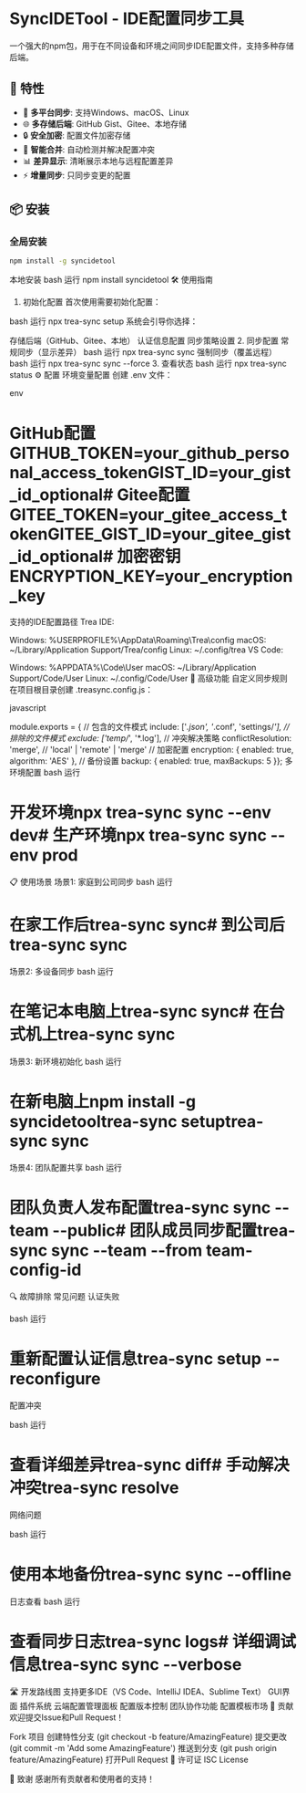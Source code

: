# SyncIDETool - IDE配置同步工具

一个强大的npm包，用于在不同设备和环境之间同步IDE配置文件，支持多种存储后端。

## 🚀 特性

- 🔄 **多平台同步**: 支持Windows、macOS、Linux
- 🌐 **多存储后端**: GitHub Gist、Gitee、本地存储
- 🔒 **安全加密**: 配置文件加密存储
- 🎯 **智能合并**: 自动检测并解决配置冲突
- 📊 **差异显示**: 清晰展示本地与远程配置差异
- ⚡ **增量同步**: 只同步变更的配置

## 📦 安装

### 全局安装
```bash
npm install -g syncidetool
```

本地安装
bash
运行
npm install syncidetool
🛠️ 使用指南
1. 初始化配置
首次使用需要初始化配置：

bash
运行
npx trea-sync setup
系统会引导你选择：

存储后端（GitHub、Gitee、本地）
认证信息配置
同步策略设置
2. 同步配置
常规同步（显示差异）
bash
运行
npx trea-sync sync
强制同步（覆盖远程）
bash
运行
npx trea-sync sync --force
3. 查看状态
bash
运行
npx trea-sync status
⚙️ 配置
环境变量配置
创建 .env 文件：

env

# GitHub配置GITHUB_TOKEN=your_github_personal_access_tokenGIST_ID=your_gist_id_optional# Gitee配置GITEE_TOKEN=your_gitee_access_tokenGITEE_GIST_ID=your_gitee_gist_id_optional# 加密密钥ENCRYPTION_KEY=your_encryption_key
支持的IDE配置路径
Trea IDE:

Windows: %USERPROFILE%\AppData\Roaming\Trea\config
macOS: ~/Library/Application Support/Trea/config
Linux: ~/.config/trea
VS Code:

Windows: %APPDATA%\Code\User
macOS: ~/Library/Application Support/Code/User
Linux: ~/.config/Code/User
🔧 高级功能
自定义同步规则
在项目根目录创建 .treasync.config.js：

javascript

module.exports = {  // 包含的文件模式  include: ['*.json', '*.conf', 'settings/*'],    // 排除的文件模式  exclude: ['temp/*', '*.log'],    // 冲突解决策略  conflictResolution: 'merge', // 'local' |   'remote' | 'merge'    // 加密配置  encryption: {    enabled: true,    algorithm: 'AES'  },    // 备份设置  backup: {    enabled: true,    maxBackups: 5  }};
多环境配置
bash
运行
# 开发环境npx trea-sync sync --env dev# 生产环境npx trea-sync sync --env prod
📋 使用场景
场景1: 家庭到公司同步
bash
运行
# 在家工作后trea-sync sync# 到公司后trea-sync sync
场景2: 多设备同步
bash
运行
# 在笔记本电脑上trea-sync sync# 在台式机上trea-sync sync
场景3: 新环境初始化
bash
运行
# 在新电脑上npm install -g syncidetooltrea-sync setuptrea-sync sync
场景4: 团队配置共享
bash
运行
# 团队负责人发布配置trea-sync sync --team --public# 团队成员同步配置trea-sync sync --team --from team-config-id
🔍 故障排除
常见问题
认证失败

bash
运行
# 重新配置认证信息trea-sync setup --reconfigure
配置冲突

bash
运行
# 查看详细差异trea-sync diff# 手动解决冲突trea-sync resolve
网络问题

bash
运行
# 使用本地备份trea-sync sync --offline
日志查看
bash
运行
# 查看同步日志trea-sync logs# 详细调试信息trea-sync sync --verbose
🛣️ 开发路线图
支持更多IDE（VS Code、IntelliJ IDEA、Sublime Text）
GUI界面
插件系统
云端配置管理面板
配置版本控制
团队协作功能
配置模板市场
🤝 贡献
欢迎提交Issue和Pull Request！

Fork 项目
创建特性分支 (git checkout -b feature/AmazingFeature)
提交更改 (git commit -m 'Add some AmazingFeature')
推送到分支 (git push origin feature/AmazingFeature)
打开Pull Request
📄 许可证
ISC License

🙏 致谢
感谢所有贡献者和使用者的支持！